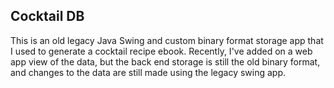 ## Cocktail DB

This is an old legacy Java Swing and custom binary format storage app that I used to generate a cocktail recipe ebook. Recently, I've added on a web app view of the data, but the back end storage is still the old binary format, and changes to the data are still made using the legacy swing app. 